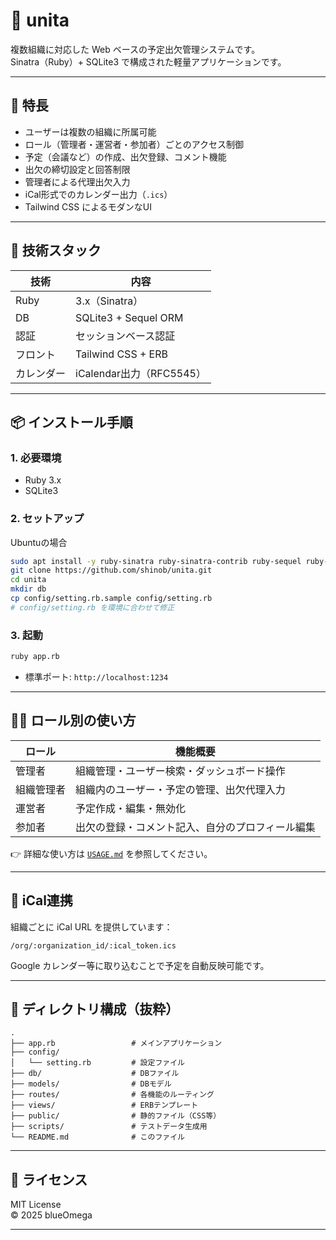 
# 📅 unita

複数組織に対応した Web ベースの予定出欠管理システムです。  
Sinatra（Ruby）+ SQLite3 で構成された軽量アプリケーションです。

---

## 🚀 特長

- ユーザーは複数の組織に所属可能
- ロール（管理者・運営者・参加者）ごとのアクセス制御
- 予定（会議など）の作成、出欠登録、コメント機能
- 出欠の締切設定と回答制限
- 管理者による代理出欠入力
- iCal形式でのカレンダー出力（`.ics`）
- Tailwind CSS によるモダンなUI

---

## 🔧 技術スタック

| 技術       | 内容                     |
|------------|--------------------------|
| Ruby       | 3.x（Sinatra）           |
| DB         | SQLite3 + Sequel ORM     |
| 認証       | セッションベース認証     |
| フロント   | Tailwind CSS + ERB       |
| カレンダー | iCalendar出力（RFC5545） |

---

## 📦 インストール手順

### 1. 必要環境

- Ruby 3.x
- SQLite3

### 2. セットアップ

Ubuntuの場合

```bash
sudo apt install -y ruby-sinatra ruby-sinatra-contrib ruby-sequel ruby-bcrypt ruby-icalendar ruby-sqlite3
git clone https://github.com/shinob/unita.git
cd unita
mkdir db
cp config/setting.rb.sample config/setting.rb
# config/setting.rb を環境に合わせて修正
```

### 3. 起動

```bash
ruby app.rb
```

- 標準ポート: `http://localhost:1234`

---

## 🧑‍💼 ロール別の使い方

| ロール         | 機能概要                                                                 |
|----------------|--------------------------------------------------------------------------|
| 管理者         | 組織管理・ユーザー検索・ダッシュボード操作                               |
| 組織管理者     | 組織内のユーザー・予定の管理、出欠代理入力                                |
| 運営者         | 予定作成・編集・無効化                                                   |
| 参加者         | 出欠の登録・コメント記入、自分のプロフィール編集                         |

👉 詳細な使い方は [`USAGE.md`](./USAGE.md) を参照してください。

---

## 📆 iCal連携

組織ごとに iCal URL を提供しています：

```
/org/:organization_id/:ical_token.ics
```

Google カレンダー等に取り込むことで予定を自動反映可能です。

---

## 📂 ディレクトリ構成（抜粋）

```
.
├── app.rb                 # メインアプリケーション
├── config/
│   └── setting.rb         # 設定ファイル
├── db/                    # DBファイル
├── models/                # DBモデル
├── routes/                # 各機能のルーティング
├── views/                 # ERBテンプレート
├── public/                # 静的ファイル（CSS等）
├── scripts/               # テストデータ生成用
└── README.md              # このファイル
```

---

## 📄 ライセンス

MIT License  
© 2025 blueOmega

---
